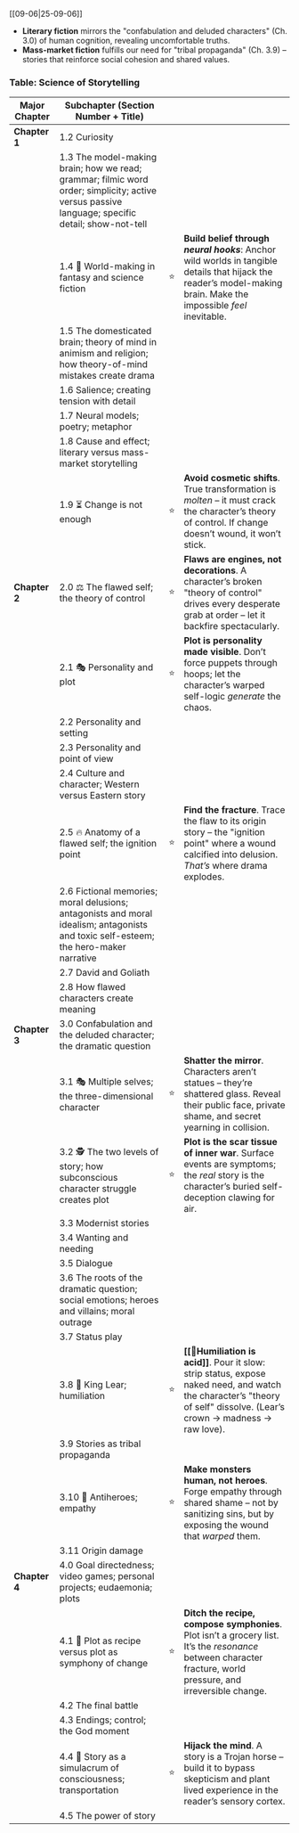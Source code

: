 [[09-06|25-09-06]]

- **Literary fiction** mirrors the "confabulation and deluded characters" (Ch. 3.0) of human cognition, revealing uncomfortable truths.
- **Mass-market fiction** fulfills our need for "tribal propaganda" (Ch. 3.9) – stories that reinforce social cohesion and shared values.



### Table: Science of Storytelling

| **Major Chapter** | **Subchapter (Section Number + Title)**                                                                                                         |     |                                                                                                                                                                       |
| ----------------- | ----------------------------------------------------------------------------------------------------------------------------------------------- | --- | --------------------------------------------------------------------------------------------------------------------------------------------------------------------- |
| **Chapter 1**     | 1.2 Curiosity                                                                                                                                   |     |                                                                                                                                                                       |
|                   | 1.3 The model-making brain; how we read; grammar; filmic word order; simplicity; active versus passive language; specific detail; show-not-tell |     |                                                                                                                                                                       |
|                   | 1.4 🌌 World-making in fantasy and science fiction                                                                                              | ⭐️  | **Build belief through _neural hooks_**: Anchor wild worlds in tangible details that hijack the reader’s model-making brain. Make the impossible _feel_ inevitable.   |
|                   | 1.5 The domesticated brain; theory of mind in animism and religion; how theory-of-mind mistakes create drama                                    |     |                                                                                                                                                                       |
|                   | 1.6 Salience; creating tension with detail                                                                                                      |     |                                                                                                                                                                       |
|                   | 1.7 Neural models; poetry; metaphor                                                                                                             |     |                                                                                                                                                                       |
|                   | 1.8 Cause and effect; literary versus mass-market storytelling                                                                                  |     |                                                                                                                                                                       |
|                   | 1.9 ⏳ Change is not enough                                                                                                                      | ⭐️  | **Avoid cosmetic shifts**. True transformation is _molten_ – it must crack the character’s theory of control. If change doesn’t wound, it won’t stick.                |
| **Chapter 2**     | 2.0 ⚖️ The flawed self; the theory of control                                                                                                   | ⭐️  | **Flaws are engines, not decorations**. A character’s broken "theory of control" drives every desperate grab at order – let it backfire spectacularly.                |
|                   | 2.1 🎭 Personality and plot                                                                                                                     | ⭐️  | **Plot is personality made visible**. Don’t force puppets through hoops; let the character’s warped self-logic _generate_ the chaos.                                  |
|                   | 2.2 Personality and setting                                                                                                                     |     |                                                                                                                                                                       |
|                   | 2.3 Personality and point of view                                                                                                               |     |                                                                                                                                                                       |
|                   | 2.4 Culture and character; Western versus Eastern story                                                                                         |     |                                                                                                                                                                       |
|                   | 2.5 🔥 Anatomy of a flawed self; the ignition point                                                                                             | ⭐️  | **Find the fracture**. Trace the flaw to its origin story – the "ignition point" where a wound calcified into delusion. _That’s_ where drama explodes.                |
|                   | 2.6 Fictional memories; moral delusions; antagonists and moral idealism; antagonists and toxic self-esteem; the hero-maker narrative            |     |                                                                                                                                                                       |
|                   | 2.7 David and Goliath                                                                                                                           |     |                                                                                                                                                                       |
|                   | 2.8 How flawed characters create meaning                                                                                                        |     |                                                                                                                                                                       |
| **Chapter 3**     | 3.0 Confabulation and the deluded character; the dramatic question                                                                              |     |                                                                                                                                                                       |
|                   | 3.1 🎭 Multiple selves; the three-dimensional character                                                                                         | ⭐️  | **Shatter the mirror**. Characters aren’t statues – they’re shattered glass. Reveal their public face, private shame, and secret yearning in collision.               |
|                   | 3.2 🕵️ The two levels of story; how subconscious character struggle creates plot                                                               | ⭐️  | **Plot is the scar tissue of inner war**. Surface events are symptoms; the _real_ story is the character’s buried self-deception clawing for air.                     |
|                   | 3.3 Modernist stories                                                                                                                           |     |                                                                                                                                                                       |
|                   | 3.4 Wanting and needing                                                                                                                         |     |                                                                                                                                                                       |
|                   | 3.5 Dialogue                                                                                                                                    |     |                                                                                                                                                                       |
|                   | 3.6 The roots of the dramatic question; social emotions; heroes and villains; moral outrage                                                     |     |                                                                                                                                                                       |
|                   | 3.7 Status play                                                                                                                                 |     |                                                                                                                                                                       |
|                   | 3.8 👑 King Lear; humiliation                                                                                                                   | ⭐️  | **[[🧬Humiliation is acid]]**. Pour it slow: strip status, expose naked need, and watch the character’s "theory of self" dissolve. (Lear’s crown → madness → raw love). |
|                   | 3.9 Stories as tribal propaganda                                                                                                                |     |                                                                                                                                                                       |
|                   | 3.10 🖤 Antiheroes; empathy                                                                                                                     | ⭐️  | **Make monsters human, not heroes**. Forge empathy through shared shame – not by sanitizing sins, but by exposing the wound that _warped_ them.                       |
|                   | 3.11 Origin damage                                                                                                                              |     |                                                                                                                                                                       |
| **Chapter 4**     | 4.0 Goal directedness; video games; personal projects; eudaemonia; plots                                                                        |     |                                                                                                                                                                       |
|                   | 4.1 🎻 Plot as recipe versus plot as symphony of change                                                                                         | ⭐️  | **Ditch the recipe, compose symphonies**. Plot isn’t a grocery list. It’s the _resonance_ between character fracture, world pressure, and irreversible change.        |
|                   | 4.2 The final battle                                                                                                                            |     |                                                                                                                                                                       |
|                   | 4.3 Endings; control; the God moment                                                                                                            |     |                                                                                                                                                                       |
|                   | 4.4 🧠 Story as a simulacrum of consciousness; transportation                                                                                   | ⭐️  | **Hijack the mind**. A story is a Trojan horse – build it to bypass skepticism and plant lived experience in the reader’s sensory cortex.                             |
|                   | 4.5 The power of story                                                                                                                          |     |                                                                                                                                                                       |
